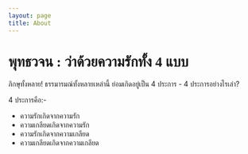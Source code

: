 ```yaml
---
layout: page
title: About
---
```

<h1 style="font-family: Prompt;">พุทธวจน : ว่าด้วยความรักทั้ง 4 แบบ</h1>

ภิกษุทั้งหลาย! ธรรมารมณ์ทั้งหลายเหล่านี้ ย่อมเกิดอยู่เป็น 4 ประการ - 4 ประการอย่างไรเล่า?

4 ประการคือ:-
- ความรักเกิดจากความรัก
- ความเกลียดเกิดจากความรัก
- ความรักเกิดจากความเกลียด
- ความเกลียดเกิดจากความเกลียด
